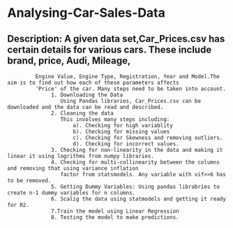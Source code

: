 # Analysing-Car-Sales-Data
## Description: A given data set,Car_Prices.csv has certain details for various cars. These include brand, price, Audi, Mileage,
             Engine Value, Engine Type, Registration, Year and Model.The aim is to find out how each of these parameters affects 
             'Price' of the car. Many steps need to be taken into account. 
                  1. Downloading the Data
                     Using Pandas libraries, Car_Prices.csv can be downloaded and the data can be read and described.
                  2. Cleaning the data
                     This involves many steps including:
                         a). Checking for high variablity
                         b). Checking for missing values
                         c). Checking for Skewness and removing outliers.
                         d). Checking for incorrect values.
                  3. Checking for non-linearity in the data and making it linear it using logrithms from numpy libraries.
                  4. Checking for multi-collinearity between the columns and removing that using variance inflation
                     factor from statsmodels. Any variable with vif>>6 has to be removed.
                  5. Getting Dummy Variables: Using pandas librabries to create n-1 dummy variables for n columns.
                  6. Scalig the data using statmodels and getting it ready for R2.
                  7.Train the model using Linear Regression
                  8. Testing the model to make predictions.
